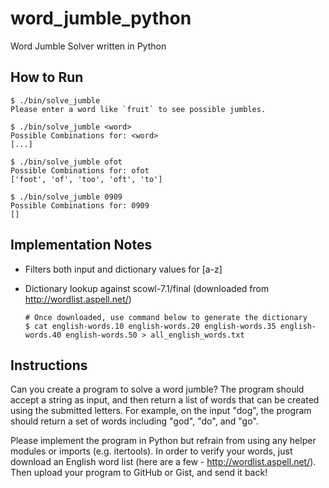 word_jumble_python
==================

Word Jumble Solver written in Python


## How to Run

```
$ ./bin/solve_jumble
Please enter a word like `fruit` to see possible jumbles.

$ ./bin/solve_jumble <word>
Possible Combinations for: <word>
[...]

$ ./bin/solve_jumble ofot
Possible Combinations for: ofot
['foot', 'of', 'too', 'oft', 'to']

$ ./bin/solve_jumble 0909
Possible Combinations for: 0909
[]
```


## Implementation Notes
- Filters both input and dictionary values for [a-z]
- Dictionary lookup against scowl-7.1/final (downloaded from http://wordlist.aspell.net/)

  ```
  # Once downloaded, use command below to generate the dictionary
  $ cat english-words.10 english-words.20 english-words.35 english-words.40 english-words.50 > all_english_words.txt
  ```

## Instructions
Can you create a program to solve a word jumble?  The program should accept a string as input, and then return a list of words that can be created using the submitted letters.  For example, on the input "dog", the program should return a set of words including "god", "do", and "go".
 
Please implement the program in Python but refrain from using any helper
modules or imports (e.g. itertools). In order to verify your words, just
download an English word list (here are a few - http://wordlist.aspell.net/).  Then upload your program to GitHub or Gist, and send it back!
